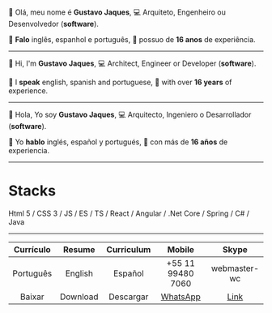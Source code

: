 
👋 Olá, meu nome é **Gustavo Jaques**,
💻 Arquiteto, Engenheiro ou Desenvolvedor (**software**).

💬 **Falo** inglês, espanhol e português,
💼 possuo de **16 anos** de experiência.

------------

👋 Hi, I'm **Gustavo Jaques**, 
💻 Architect, Engineer or Developer (**software**).

💬 I **speak** english, spanish and portuguese,
💼 with over **16 years** of experience.

------------

👋 Hola, Yo soy **Gustavo Jaques**,
💻 Arquitecto, Ingeniero o Desarrollador (**software**).

💬 Yo **hablo** inglés, español y portugués,
💼 con más de **16 años** de experiencia.

------------

# Stacks
Html 5 / CSS 3 / JS / ES / TS / React / Angular / .Net Core / Spring / C# / Java

------------

|  Currículo  |   Resume    |  Curriculum  |       Mobile       |      Skype      |
|:-----------:|:-----------:|:------------:|:------------------:| :--------------:| 
|Português|English|Español|+55 11 99480 7060|webmaster-wc|
|Baixar|Download|Descargar|[WhatsApp](https://web.whatsapp.com/send?phone=5511994807060)|[Link](https://join.skype.com/invite/ubuGDMyRNSXx)|
